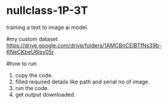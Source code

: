 # nullclass-1P-3T
training a text to image ai model.

#my custom dataset
https://drive.google.com/drive/folders/1AMCBnCElBTfNs39b-KNeCKbeU6Isy05r

#how to run
1. copy the code.
2. filled required details like path and serial no of image.
3. run the code.
4. get output downloaded.
